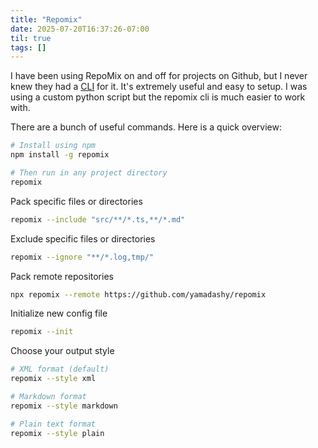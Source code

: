 ```yaml
---
title: "Repomix"
date: 2025-07-20T16:37:26-07:00
til: true
tags: []
---
```


I have been using RepoMix on and off for projects on Github, but I never knew they had a [CLI](https://repomix.com/#using-the-cli-tool) for it. It's extremely useful and easy to setup. I was using a custom python script but the repomix cli is much easier to work with.

There are a bunch of useful commands. Here is a quick overview:

```bash
# Install using npm
npm install -g repomix

# Then run in any project directory
repomix
```

Pack specific files or directories
```bash
repomix --include "src/**/*.ts,**/*.md"
```

Exclude specific files or directories
```bash
repomix --ignore "**/*.log,tmp/"
```

Pack remote repositories
```bash
npx repomix --remote https://github.com/yamadashy/repomix
```

Initialize new config file
```bash
repomix --init
```

Choose your output style
```bash
# XML format (default)
repomix --style xml

# Markdown format
repomix --style markdown

# Plain text format
repomix --style plain
```